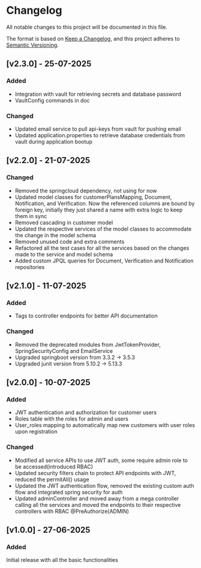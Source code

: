 # Changelog

All notable changes to this project will be documented in this file.

The format is based on [Keep a Changelog](https://keepachangelog.com/en/1.1.0/),
and this project adheres to [Semantic Versioning](https://semver.org/spec/v2.0.0.html).

## [v2.3.0] - 25-07-2025

### Added
- Integration with vault for retrieving secrets and database password
- VaultConfig commands in doc


### Changed
- Updated email service to pull api-keys from vault for pushing email
- Updated application.properties to retrieve database credentials from vault during application bootup


## [v2.2.0] - 21-07-2025

### Changed
- Removed the springcloud dependency, not using for now
- Updated model classes for customerPlansMapping, Document, Notification, and Verification. Now the referenced columns are bound by foreign key, initially they just shared a name with extra logic to keep them in sync
- Removed cascading in customer model
- Updated the respective services of the model classes to accommodate the change in the model schema
- Removed unused code and extra comments
- Refactored all the test cases for all the services based on the changes made to the service and model schema
- Added custom JPQL queries for Document, Verification and Notification repositories

## [v2.1.0] - 11-07-2025

### Added
- Tags to controller endpoints for better API documentation


### Changed
- Removed the deprecated modules from JwtTokenProvider, SpringSecurityConfig and EmailService
- Upgraded springboot version from 3.3.2 -> 3.5.3
- Upgraded junit version from 5.10.2 -> 5.13.3

## [v2.0.0] - 10-07-2025

### Added
- JWT authentication and authorization for customer users
- Roles table with the roles for admin and users
- User_roles mapping to automatically map new customers with user roles upon registration

### Changed
- Modified all service APIs to use JWT auth, some require admin role to be accessed(introduced RBAC)
- Updated security filters chain to protect API endpoints with JWT, reduced the permitAll() usage
- Updated the JWT authentication flow, removed the existing custom auth flow and integrated spring security for auth
- Updated adminController and moved away from a mega controller calling all the services and moved the endpoints to their respective controllers with RBAC @PreAuthorize(ADMIN)

## [v1.0.0] - 27-06-2025

### Added
Initial release with all the basic functionalities
